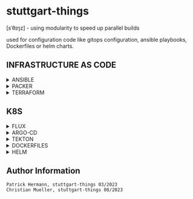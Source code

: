 # stuttgart-things
[sˈθɪŋz] - using modularity to speed up parallel builds

used for configuration code like gitops configuration, ansible playbooks, Dockerfiles or helm charts.  

## INFRASTRUCTURE AS CODE

<details><summary>ANSIBLE</summary>

</details>

<details><summary>PACKER</summary>

</details>

<details><summary>TERRAFORM</summary>

</details>

## K8S

<details><summary>FLUX</summary>

</details>

<details><summary>ARGO-CD</summary>

</details>

<details><summary>TEKTON</summary>

</details>

<details><summary>DOCKERFILES</summary>

</details>

<details><summary>HELM</summary>

</details>


Author Information
------------------
```
Patrick Hermann, stuttgart-things 03/2023
Christian Mueller, stuttgart-things 08/2023
```
